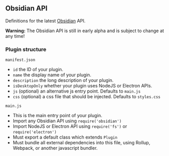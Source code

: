 ## Obsidian API

Definitions for the latest [Obsidian](https://obsidian.md) API.

**Warning:** The Obsidian API is still in early alpha and is subject to change at any time!

### Plugin structure

`manifest.json`

- `id` the ID of your plugin.
- `name` the display name of your plugin.
- `description` the long description of your plugin.
- `isDesktopOnly` whether your plugin uses NodeJS or Electron APIs.
- `js` (optional) an alternative js entry point. Defaults to `main.js`
- `css` (optional) a css file that should be injected. Defaults to `styles.css`

`main.js`

- This is the main entry point of your plugin.
- Import any Obsidian API using `require('obsidian')`
- Import NodeJS or Electron API using `require('fs')` or `require('electron')`
- Must export a default class which extends `Plugin`
- Must bundle all external dependencies into this file, using Rollup, Webpack, or another javascript bundler.
